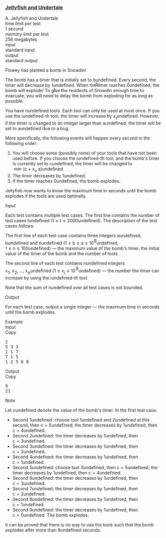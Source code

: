 <h3><a href="https://codeforces.com/contest/1875/problem/A" target="_blank" rel="noopener noreferrer">Jellyfish and Undertale</a></h3>
<div class="header"><div class="title">A. Jellyfish and Undertale</div><div class="time-limit"><div class="property-title">time limit per test</div>1 second</div><div class="memory-limit"><div class="property-title">memory limit per test</div>256 megabytes</div><div class="input-file input-standard"><div class="property-title">input</div>standard input</div><div class="output-file output-standard"><div class="property-title">output</div>standard output</div></div><div><p>Flowey has planted a bomb in Snowdin!</p><p>The bomb has a timer that is initially set to <span class="MathJax_Preview" style="color: inherit;"><span class="MJXp-math" id="MJXp-Span-1"><span class="MJXp-mi MJXp-italic" id="MJXp-Span-2">b</span></span></span><span class="MathJax MathJax_Processed" id="MathJax-Element-1-Frame" tabindex="0" style=""><nobr><span class="math" id="MathJax-Span-1"><span style="display: inline-block; position: relative; width: 0em; height: 0px; font-size: 122%;"><span style="position: absolute;"><span class="mrow" id="MathJax-Span-2"><span class="mi" id="MathJax-Span-3" style="font-family: MathJax_Math-italic;">b</span></span></span></span></span></nobr></span>undefined. Every second, the timer will decrease by <span class="MathJax_Preview" style="color: inherit;"><span class="MJXp-math" id="MJXp-Span-3"><span class="MJXp-mn" id="MJXp-Span-4">1</span></span></span><span class="MathJax MathJax_Processed" id="MathJax-Element-2-Frame" tabindex="0" style=""><nobr><span class="math" id="MathJax-Span-4"><span style="display: inline-block; position: relative; width: 0em; height: 0px; font-size: 122%;"><span style="position: absolute;"><span class="mrow" id="MathJax-Span-5"><span class="mn" id="MathJax-Span-6" style="font-family: MathJax_Main;">1</span></span></span></span></span></nobr></span>undefined. When the timer reaches <span class="MathJax_Preview" style="color: inherit;"><span class="MJXp-math" id="MJXp-Span-5"><span class="MJXp-mn" id="MJXp-Span-6">0</span></span></span><span class="MathJax MathJax_Processing" id="MathJax-Element-3-Frame" tabindex="0"></span>undefined, the bomb will explode! To give the residents of Snowdin enough time to evacuate, you will need to delay the bomb from exploding for as long as possible.</p><p>You have <span class="MathJax_Preview" style="color: inherit;"><span class="MJXp-math" id="MJXp-Span-7"><span class="MJXp-mi MJXp-italic" id="MJXp-Span-8">n</span></span></span><span class="MathJax MathJax_Processing" id="MathJax-Element-4-Frame" tabindex="0"></span>undefined tools. Each tool can only be used <span class="tex-font-style-bf">at most</span> once. If you use the <span class="MathJax_Preview" style="color: inherit;"><span class="MJXp-math" id="MJXp-Span-9"><span class="MJXp-mi MJXp-italic" id="MJXp-Span-10">i</span></span></span><span class="MathJax MathJax_Processing" id="MathJax-Element-5-Frame" tabindex="0"></span>undefined-th tool, the timer will increase by <span class="MathJax_Preview" style="color: inherit;"><span class="MJXp-math" id="MJXp-Span-11"><span class="MJXp-msubsup" id="MJXp-Span-12"><span class="MJXp-mi MJXp-italic" id="MJXp-Span-13" style="margin-right: 0.05em;">x</span><span class="MJXp-mi MJXp-italic MJXp-script" id="MJXp-Span-14" style="vertical-align: -0.4em;">i</span></span></span></span><span class="MathJax MathJax_Processing" id="MathJax-Element-6-Frame" tabindex="0"></span>undefined. However, if the timer is changed to an integer larger than <span class="MathJax_Preview" style="color: inherit;"><span class="MJXp-math" id="MJXp-Span-15"><span class="MJXp-mi MJXp-italic" id="MJXp-Span-16">a</span></span></span><span class="MathJax MathJax_Processing" id="MathJax-Element-7-Frame" tabindex="0"></span>undefined, the timer will be set to <span class="MathJax_Preview" style="color: inherit;"><span class="MJXp-math" id="MJXp-Span-17"><span class="MJXp-mi MJXp-italic" id="MJXp-Span-18">a</span></span></span><span class="MathJax MathJax_Processing" id="MathJax-Element-8-Frame" tabindex="0"></span>undefined due to a bug.</p><p>More specifically, the following events will happen every second in the following order:</p><ol> <li> You will choose some (possibly none) of your tools that have not been used before. If you choose the <span class="MathJax_Preview" style="color: inherit;"><span class="MJXp-math" id="MJXp-Span-19"><span class="MJXp-mi MJXp-italic" id="MJXp-Span-20">i</span></span></span><span class="MathJax MathJax_Processing" id="MathJax-Element-9-Frame" tabindex="0"></span>undefined-th tool, and the bomb's timer is currently set to <span class="MathJax_Preview" style="color: inherit;"><span class="MJXp-math" id="MJXp-Span-21"><span class="MJXp-mi MJXp-italic" id="MJXp-Span-22">c</span></span></span><span class="MathJax MathJax_Processing" id="MathJax-Element-10-Frame" tabindex="0"></span>undefined, the timer will be changed to <span class="MathJax_Preview" style="color: inherit;"><span class="MJXp-math" id="MJXp-Span-25"><span class="MJXp-mo" id="MJXp-Span-26" style="margin-left: 0.333em; margin-right: 0.333em;">min</span><span class="MJXp-mo" id="MJXp-Span-27" style="margin-left: 0em; margin-right: 0em;">(</span><span class="MJXp-mi MJXp-italic" id="MJXp-Span-28">c</span><span class="MJXp-mo" id="MJXp-Span-29" style="margin-left: 0.267em; margin-right: 0.267em;">+</span><span class="MJXp-msubsup" id="MJXp-Span-30"><span class="MJXp-mi MJXp-italic" id="MJXp-Span-31" style="margin-right: 0.05em;">x</span><span class="MJXp-mi MJXp-italic MJXp-script" id="MJXp-Span-32" style="vertical-align: -0.4em;">i</span></span><span class="MJXp-mo" id="MJXp-Span-33" style="margin-left: 0em; margin-right: 0.222em;">,</span><span class="MJXp-mi MJXp-italic" id="MJXp-Span-34">a</span><span class="MJXp-mo" id="MJXp-Span-35" style="margin-left: 0em; margin-right: 0em;">)</span></span></span><span class="MathJax MathJax_Processing" id="MathJax-Element-11-Frame" tabindex="0"></span>undefined. </li><li> The timer decreases by <span class="MathJax_Preview" style="color: inherit;"><span class="MJXp-math" id="MJXp-Span-36"><span class="MJXp-mn" id="MJXp-Span-37">1</span></span></span><span class="MathJax MathJax_Processing" id="MathJax-Element-12-Frame" tabindex="0"></span>undefined. </li><li> If the timer reaches <span class="MathJax_Preview" style="color: inherit;"><span class="MJXp-math" id="MJXp-Span-38"><span class="MJXp-mn" id="MJXp-Span-39">0</span></span></span><span class="MathJax MathJax_Processing" id="MathJax-Element-13-Frame" tabindex="0"></span>undefined, the bomb explodes. </li></ol><p>Jellyfish now wants to know the maximum time in seconds until the bomb explodes if the tools are used optimally.</p></div><div class="input-specification"><div class="section-title">Input</div><p>Each test contains multiple test cases. The first line contains the number of test cases <span class="MathJax_Preview" style="color: inherit;"><span class="MJXp-math" id="MJXp-Span-40"><span class="MJXp-mi MJXp-italic" id="MJXp-Span-41">t</span></span></span><span class="MathJax MathJax_Processing" id="MathJax-Element-14-Frame" tabindex="0"></span>undefined (<span class="MathJax_Preview" style="color: inherit;"><span class="MJXp-math" id="MJXp-Span-42"><span class="MJXp-mn" id="MJXp-Span-43">1</span><span class="MJXp-mo" id="MJXp-Span-44" style="margin-left: 0.333em; margin-right: 0.333em;">≤</span><span class="MJXp-mi MJXp-italic" id="MJXp-Span-45">t</span><span class="MJXp-mo" id="MJXp-Span-46" style="margin-left: 0.333em; margin-right: 0.333em;">≤</span><span class="MJXp-mn" id="MJXp-Span-47">2000</span></span></span><span class="MathJax MathJax_Processing" id="MathJax-Element-15-Frame" tabindex="0"></span>undefined). The description of the test cases follows.</p><p>The first line of each test case contains three integers <span class="MathJax_Preview" style="color: inherit;"><span class="MJXp-math" id="MJXp-Span-48"><span class="MJXp-mi MJXp-italic" id="MJXp-Span-49">a</span></span></span><span class="MathJax MathJax_Processing" id="MathJax-Element-16-Frame" tabindex="0"></span>undefined, <span class="MathJax_Preview" style="color: inherit;"><span class="MJXp-math" id="MJXp-Span-50"><span class="MJXp-mi MJXp-italic" id="MJXp-Span-51">b</span></span></span><span class="MathJax MathJax_Processing" id="MathJax-Element-17-Frame" tabindex="0"></span>undefined and <span class="MathJax_Preview" style="color: inherit;"><span class="MJXp-math" id="MJXp-Span-52"><span class="MJXp-mi MJXp-italic" id="MJXp-Span-53">n</span></span></span><span class="MathJax MathJax_Processing" id="MathJax-Element-18-Frame" tabindex="0"></span>undefined (<span class="MathJax_Preview" style="color: inherit;"><span class="MJXp-math" id="MJXp-Span-54"><span class="MJXp-mn" id="MJXp-Span-55">1</span><span class="MJXp-mo" id="MJXp-Span-56" style="margin-left: 0.333em; margin-right: 0.333em;">≤</span><span class="MJXp-mi MJXp-italic" id="MJXp-Span-57">b</span><span class="MJXp-mo" id="MJXp-Span-58" style="margin-left: 0.333em; margin-right: 0.333em;">≤</span><span class="MJXp-mi MJXp-italic" id="MJXp-Span-59">a</span><span class="MJXp-mo" id="MJXp-Span-60" style="margin-left: 0.333em; margin-right: 0.333em;">≤</span><span class="MJXp-msubsup" id="MJXp-Span-61"><span class="MJXp-mn" id="MJXp-Span-62" style="margin-right: 0.05em;">10</span><span class="MJXp-mn MJXp-script" id="MJXp-Span-63" style="vertical-align: 0.5em;">9</span></span></span></span><span class="MathJax MathJax_Processing" id="MathJax-Element-19-Frame" tabindex="0"></span>undefined, <span class="MathJax_Preview" style="color: inherit;"><span class="MJXp-math" id="MJXp-Span-64"><span class="MJXp-mn" id="MJXp-Span-65">1</span><span class="MJXp-mo" id="MJXp-Span-66" style="margin-left: 0.333em; margin-right: 0.333em;">≤</span><span class="MJXp-mi MJXp-italic" id="MJXp-Span-67">n</span><span class="MJXp-mo" id="MJXp-Span-68" style="margin-left: 0.333em; margin-right: 0.333em;">≤</span><span class="MJXp-mn" id="MJXp-Span-69">100</span></span></span><span class="MathJax MathJax_Processing" id="MathJax-Element-20-Frame" tabindex="0"></span>undefined)&nbsp;— the maximum value of the bomb's timer, the initial value of the timer of the bomb and the number of tools.</p><p>The second line of each test contains <span class="MathJax_Preview" style="color: inherit;"><span class="MJXp-math" id="MJXp-Span-70"><span class="MJXp-mi MJXp-italic" id="MJXp-Span-71">n</span></span></span><span class="MathJax MathJax_Processing" id="MathJax-Element-21-Frame" tabindex="0"></span>undefined integers <span class="MathJax_Preview" style="color: inherit;"><span class="MJXp-math" id="MJXp-Span-72"><span class="MJXp-msubsup" id="MJXp-Span-73"><span class="MJXp-mi MJXp-italic" id="MJXp-Span-74" style="margin-right: 0.05em;">x</span><span class="MJXp-mn MJXp-script" id="MJXp-Span-75" style="vertical-align: -0.4em;">1</span></span><span class="MJXp-mo" id="MJXp-Span-76" style="margin-left: 0em; margin-right: 0.222em;">,</span><span class="MJXp-msubsup" id="MJXp-Span-77"><span class="MJXp-mi MJXp-italic" id="MJXp-Span-78" style="margin-right: 0.05em;">x</span><span class="MJXp-mn MJXp-script" id="MJXp-Span-79" style="vertical-align: -0.4em;">2</span></span><span class="MJXp-mo" id="MJXp-Span-80" style="margin-left: 0em; margin-right: 0.222em;">,</span><span class="MJXp-mo" id="MJXp-Span-81" style="margin-left: 0em; margin-right: 0em;">…</span><span class="MJXp-mo" id="MJXp-Span-82" style="margin-left: 0em; margin-right: 0.222em;">,</span><span class="MJXp-msubsup" id="MJXp-Span-83"><span class="MJXp-mi MJXp-italic" id="MJXp-Span-84" style="margin-right: 0.05em;">x</span><span class="MJXp-mi MJXp-italic MJXp-script" id="MJXp-Span-85" style="vertical-align: -0.4em;">n</span></span></span></span><span class="MathJax MathJax_Processing" id="MathJax-Element-22-Frame" tabindex="0"></span>undefined (<span class="MathJax_Preview" style="color: inherit;"><span class="MJXp-math" id="MJXp-Span-86"><span class="MJXp-mn" id="MJXp-Span-87">1</span><span class="MJXp-mo" id="MJXp-Span-88" style="margin-left: 0.333em; margin-right: 0.333em;">≤</span><span class="MJXp-msubsup" id="MJXp-Span-89"><span class="MJXp-mi MJXp-italic" id="MJXp-Span-90" style="margin-right: 0.05em;">x</span><span class="MJXp-mi MJXp-italic MJXp-script" id="MJXp-Span-91" style="vertical-align: -0.4em;">i</span></span><span class="MJXp-mo" id="MJXp-Span-92" style="margin-left: 0.333em; margin-right: 0.333em;">≤</span><span class="MJXp-msubsup" id="MJXp-Span-93"><span class="MJXp-mn" id="MJXp-Span-94" style="margin-right: 0.05em;">10</span><span class="MJXp-mn MJXp-script" id="MJXp-Span-95" style="vertical-align: 0.5em;">9</span></span></span></span><span class="MathJax MathJax_Processing" id="MathJax-Element-23-Frame" tabindex="0"></span>undefined)&nbsp;— the number the timer can increase by using the <span class="MathJax_Preview" style="color: inherit;"><span class="MJXp-math" id="MJXp-Span-96"><span class="MJXp-mi MJXp-italic" id="MJXp-Span-97">i</span></span></span><span class="MathJax MathJax_Processing" id="MathJax-Element-24-Frame" tabindex="0"></span>undefined-th tool.</p><p>Note that the sum of <span class="MathJax_Preview" style="color: inherit;"><span class="MJXp-math" id="MJXp-Span-98"><span class="MJXp-mi MJXp-italic" id="MJXp-Span-99">n</span></span></span><span class="MathJax MathJax_Processing" id="MathJax-Element-25-Frame" tabindex="0"></span>undefined over all test cases is not bounded.</p></div><div class="output-specification"><div class="section-title">Output</div><p>For each test case, output a single integer&nbsp;— the maximum time in seconds until the bomb explodes.</p></div><div class="sample-tests"><div class="section-title">Example</div><div class="sample-test"><div class="input"><div class="title">Input<div title="Copy" data-clipboard-target="#id005458406035732446" id="id007286977161186636" class="input-output-copier">Copy</div></div><pre id="id005458406035732446"><div class="test-example-line test-example-line-even test-example-line-0">2</div><div class="test-example-line test-example-line-odd test-example-line-1">5 3 3</div><div class="test-example-line test-example-line-odd test-example-line-1">1 1 7</div><div class="test-example-line test-example-line-even test-example-line-2">7 1 5</div><div class="test-example-line test-example-line-even test-example-line-2">1 2 5 6 8</div></pre></div><div class="output"><div class="title">Output<div title="Copy" data-clipboard-target="#id0035187738162381643" id="id006375150995646446" class="input-output-copier">Copy</div></div><pre id="id0035187738162381643">9
21
</pre></div></div></div><div class="note"><div class="section-title">Note</div><p>Let <span class="MathJax_Preview" style="color: inherit;"><span class="MJXp-math" id="MJXp-Span-100"><span class="MJXp-mi MJXp-italic" id="MJXp-Span-101">c</span></span></span><span class="MathJax MathJax_Processing" id="MathJax-Element-26-Frame" tabindex="0"></span>undefined denote the value of the bomb's timer. In the first test case:</p><ul> <li> Second <span class="MathJax_Preview" style="color: inherit;"><span class="MJXp-math" id="MJXp-Span-102"><span class="MJXp-mn" id="MJXp-Span-103">1</span></span></span><span class="MathJax MathJax_Processing" id="MathJax-Element-27-Frame" tabindex="0"></span>undefined: choose tool <span class="MathJax_Preview" style="color: inherit;"><span class="MJXp-math" id="MJXp-Span-104"><span class="MJXp-mn" id="MJXp-Span-105">1</span></span></span><span class="MathJax MathJax_Processing" id="MathJax-Element-28-Frame" tabindex="0"></span>undefined and <span class="MathJax_Preview" style="color: inherit;"><span class="MJXp-math" id="MJXp-Span-106"><span class="MJXp-mn" id="MJXp-Span-107">2</span></span></span><span class="MathJax MathJax_Processing" id="MathJax-Element-29-Frame" tabindex="0"></span>undefined at this second, then <span class="MathJax_Preview" style="color: inherit;"><span class="MJXp-math" id="MJXp-Span-108"><span class="MJXp-mi MJXp-italic" id="MJXp-Span-109">c</span><span class="MJXp-mo" id="MJXp-Span-110" style="margin-left: 0.333em; margin-right: 0.333em;">=</span><span class="MJXp-mn" id="MJXp-Span-111">5</span></span></span><span class="MathJax MathJax_Processing" id="MathJax-Element-30-Frame" tabindex="0"></span>undefined; the timer decreases by <span class="MathJax_Preview" style="color: inherit;"><span class="MJXp-math" id="MJXp-Span-112"><span class="MJXp-mn" id="MJXp-Span-113">1</span></span></span><span class="MathJax MathJax_Processing" id="MathJax-Element-31-Frame" tabindex="0"></span>undefined, then <span class="MathJax_Preview" style="color: inherit;"><span class="MJXp-math" id="MJXp-Span-114"><span class="MJXp-mi MJXp-italic" id="MJXp-Span-115">c</span><span class="MJXp-mo" id="MJXp-Span-116" style="margin-left: 0.333em; margin-right: 0.333em;">=</span><span class="MJXp-mn" id="MJXp-Span-117">4</span></span></span><span class="MathJax MathJax_Processing" id="MathJax-Element-32-Frame" tabindex="0"></span>undefined. </li><li> Second <span class="MathJax_Preview" style="color: inherit;"><span class="MJXp-math" id="MJXp-Span-118"><span class="MJXp-mn" id="MJXp-Span-119">2</span></span></span><span class="MathJax MathJax_Processing" id="MathJax-Element-33-Frame" tabindex="0"></span>undefined: the timer decreases by <span class="MathJax_Preview" style="color: inherit;"><span class="MJXp-math" id="MJXp-Span-120"><span class="MJXp-mn" id="MJXp-Span-121">1</span></span></span><span class="MathJax MathJax_Processing" id="MathJax-Element-34-Frame" tabindex="0"></span>undefined, then <span class="MathJax_Preview" style="color: inherit;"><span class="MJXp-math" id="MJXp-Span-122"><span class="MJXp-mi MJXp-italic" id="MJXp-Span-123">c</span><span class="MJXp-mo" id="MJXp-Span-124" style="margin-left: 0.333em; margin-right: 0.333em;">=</span><span class="MJXp-mn" id="MJXp-Span-125">3</span></span></span><span class="MathJax MathJax_Processing" id="MathJax-Element-35-Frame" tabindex="0"></span>undefined. </li><li> Second <span class="MathJax_Preview" style="color: inherit;"><span class="MJXp-math" id="MJXp-Span-126"><span class="MJXp-mn" id="MJXp-Span-127">3</span></span></span><span class="MathJax MathJax_Processing" id="MathJax-Element-36-Frame" tabindex="0"></span>undefined: the timer decreases by <span class="MathJax_Preview" style="color: inherit;"><span class="MJXp-math" id="MJXp-Span-128"><span class="MJXp-mn" id="MJXp-Span-129">1</span></span></span><span class="MathJax MathJax_Processing" id="MathJax-Element-37-Frame" tabindex="0"></span>undefined, then <span class="MathJax_Preview" style="color: inherit;"><span class="MJXp-math" id="MJXp-Span-130"><span class="MJXp-mi MJXp-italic" id="MJXp-Span-131">c</span><span class="MJXp-mo" id="MJXp-Span-132" style="margin-left: 0.333em; margin-right: 0.333em;">=</span><span class="MJXp-mn" id="MJXp-Span-133">2</span></span></span><span class="MathJax MathJax_Processing" id="MathJax-Element-38-Frame" tabindex="0"></span>undefined. </li><li> Second <span class="MathJax_Preview" style="color: inherit;"><span class="MJXp-math" id="MJXp-Span-134"><span class="MJXp-mn" id="MJXp-Span-135">4</span></span></span><span class="MathJax MathJax_Processing" id="MathJax-Element-39-Frame" tabindex="0"></span>undefined: the timer decreases by <span class="MathJax_Preview" style="color: inherit;"><span class="MJXp-math" id="MJXp-Span-136"><span class="MJXp-mn" id="MJXp-Span-137">1</span></span></span><span class="MathJax MathJax_Processing" id="MathJax-Element-40-Frame" tabindex="0"></span>undefined, then <span class="MathJax_Preview" style="color: inherit;"><span class="MJXp-math" id="MJXp-Span-138"><span class="MJXp-mi MJXp-italic" id="MJXp-Span-139">c</span><span class="MJXp-mo" id="MJXp-Span-140" style="margin-left: 0.333em; margin-right: 0.333em;">=</span><span class="MJXp-mn" id="MJXp-Span-141">1</span></span></span><span class="MathJax MathJax_Processing" id="MathJax-Element-41-Frame" tabindex="0"></span>undefined. </li><li> Second <span class="MathJax_Preview" style="color: inherit;"><span class="MJXp-math" id="MJXp-Span-142"><span class="MJXp-mn" id="MJXp-Span-143">5</span></span></span><span class="MathJax MathJax_Processing" id="MathJax-Element-42-Frame" tabindex="0"></span>undefined: choose tool <span class="MathJax_Preview" style="color: inherit;"><span class="MJXp-math" id="MJXp-Span-144"><span class="MJXp-mn" id="MJXp-Span-145">3</span></span></span><span class="MathJax MathJax_Processing" id="MathJax-Element-43-Frame" tabindex="0"></span>undefined, then <span class="MathJax_Preview" style="color: inherit;"><span class="MJXp-math" id="MJXp-Span-146"><span class="MJXp-mi MJXp-italic" id="MJXp-Span-147">c</span><span class="MJXp-mo" id="MJXp-Span-148" style="margin-left: 0.333em; margin-right: 0.333em;">=</span><span class="MJXp-mn" id="MJXp-Span-149">5</span></span></span><span class="MathJax MathJax_Processing" id="MathJax-Element-44-Frame" tabindex="0"></span>undefined; the timer decreases by <span class="MathJax_Preview" style="color: inherit;"><span class="MJXp-math" id="MJXp-Span-150"><span class="MJXp-mn" id="MJXp-Span-151">1</span></span></span><span class="MathJax MathJax_Processing" id="MathJax-Element-45-Frame" tabindex="0"></span>undefined, then <span class="MathJax_Preview" style="color: inherit;"><span class="MJXp-math" id="MJXp-Span-152"><span class="MJXp-mi MJXp-italic" id="MJXp-Span-153">c</span><span class="MJXp-mo" id="MJXp-Span-154" style="margin-left: 0.333em; margin-right: 0.333em;">=</span><span class="MJXp-mn" id="MJXp-Span-155">4</span></span></span><span class="MathJax MathJax_Processing" id="MathJax-Element-46-Frame" tabindex="0"></span>undefined. </li><li> Second <span class="MathJax_Preview" style="color: inherit;"><span class="MJXp-math" id="MJXp-Span-156"><span class="MJXp-mn" id="MJXp-Span-157">6</span></span></span><span class="MathJax MathJax_Processing" id="MathJax-Element-47-Frame" tabindex="0"></span>undefined: the timer decreases by <span class="MathJax_Preview" style="color: inherit;"><span class="MJXp-math" id="MJXp-Span-158"><span class="MJXp-mn" id="MJXp-Span-159">1</span></span></span><span class="MathJax MathJax_Processing" id="MathJax-Element-48-Frame" tabindex="0"></span>undefined, then <span class="MathJax_Preview" style="color: inherit;"><span class="MJXp-math" id="MJXp-Span-160"><span class="MJXp-mi MJXp-italic" id="MJXp-Span-161">c</span><span class="MJXp-mo" id="MJXp-Span-162" style="margin-left: 0.333em; margin-right: 0.333em;">=</span><span class="MJXp-mn" id="MJXp-Span-163">3</span></span></span><span class="MathJax MathJax_Processing" id="MathJax-Element-49-Frame" tabindex="0"></span>undefined. </li><li> Second <span class="MathJax_Preview" style="color: inherit;"><span class="MJXp-math" id="MJXp-Span-164"><span class="MJXp-mn" id="MJXp-Span-165">7</span></span></span><span class="MathJax MathJax_Processing" id="MathJax-Element-50-Frame" tabindex="0"></span>undefined: the timer decreases by <span class="MathJax_Preview" style="color: inherit;"><span class="MJXp-math" id="MJXp-Span-166"><span class="MJXp-mn" id="MJXp-Span-167">1</span></span></span><span class="MathJax MathJax_Processing" id="MathJax-Element-51-Frame" tabindex="0"></span>undefined, then <span class="MathJax_Preview" style="color: inherit;"><span class="MJXp-math" id="MJXp-Span-168"><span class="MJXp-mi MJXp-italic" id="MJXp-Span-169">c</span><span class="MJXp-mo" id="MJXp-Span-170" style="margin-left: 0.333em; margin-right: 0.333em;">=</span><span class="MJXp-mn" id="MJXp-Span-171">2</span></span></span><span class="MathJax MathJax_Processing" id="MathJax-Element-52-Frame" tabindex="0"></span>undefined. </li><li> Second <span class="MathJax_Preview" style="color: inherit;"><span class="MJXp-math" id="MJXp-Span-172"><span class="MJXp-mn" id="MJXp-Span-173">8</span></span></span><span class="MathJax MathJax_Processing" id="MathJax-Element-53-Frame" tabindex="0"></span>undefined: the timer decreases by <span class="MathJax_Preview" style="color: inherit;"><span class="MJXp-math" id="MJXp-Span-174"><span class="MJXp-mn" id="MJXp-Span-175">1</span></span></span><span class="MathJax MathJax_Processing" id="MathJax-Element-54-Frame" tabindex="0"></span>undefined, then <span class="MathJax_Preview" style="color: inherit;"><span class="MJXp-math" id="MJXp-Span-176"><span class="MJXp-mi MJXp-italic" id="MJXp-Span-177">c</span><span class="MJXp-mo" id="MJXp-Span-178" style="margin-left: 0.333em; margin-right: 0.333em;">=</span><span class="MJXp-mn" id="MJXp-Span-179">1</span></span></span><span class="MathJax MathJax_Processing" id="MathJax-Element-55-Frame" tabindex="0"></span>undefined. </li><li> Second <span class="MathJax_Preview" style="color: inherit;"><span class="MJXp-math" id="MJXp-Span-180"><span class="MJXp-mn" id="MJXp-Span-181">9</span></span></span><span class="MathJax MathJax_Processing" id="MathJax-Element-56-Frame" tabindex="0"></span>undefined: the timer decreases by <span class="MathJax_Preview" style="color: inherit;"><span class="MJXp-math" id="MJXp-Span-182"><span class="MJXp-mn" id="MJXp-Span-183">1</span></span></span><span class="MathJax MathJax_Processing" id="MathJax-Element-57-Frame" tabindex="0"></span>undefined, then <span class="MathJax_Preview" style="color: inherit;"><span class="MJXp-math" id="MJXp-Span-184"><span class="MJXp-mi MJXp-italic" id="MJXp-Span-185">c</span><span class="MJXp-mo" id="MJXp-Span-186" style="margin-left: 0.333em; margin-right: 0.333em;">=</span><span class="MJXp-mn" id="MJXp-Span-187">0</span></span></span><span class="MathJax MathJax_Processing" id="MathJax-Element-58-Frame" tabindex="0"></span>undefined. The bomb explodes. </li></ul><p>It can be proved that there is no way to use the tools such that the bomb explodes after more than <span class="MathJax_Preview" style="color: inherit;"><span class="MJXp-math" id="MJXp-Span-188"><span class="MJXp-mn" id="MJXp-Span-189">9</span></span></span><span class="MathJax MathJax_Processing" id="MathJax-Element-59-Frame" tabindex="0"></span>undefined seconds.</p></div>